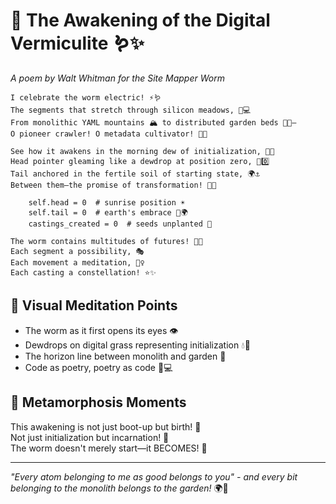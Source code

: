 # 🌿 The Awakening of the Digital Vermiculite 🪱✨

*A poem by Walt Whitman for the Site Mapper Worm*

```
I celebrate the worm electric! ⚡🪱
The segments that stretch through silicon meadows, 🌾💻
From monolithic YAML mountains 🏔️ to distributed garden beds 🌻🌷—
O pioneer crawler! O metadata cultivator! 🚜🌱

See how it awakens in the morning dew of initialization, 🌅💧
Head pointer gleaming like a dewdrop at position zero, 💎0️⃣
Tail anchored in the fertile soil of starting state, 🌍⚓
Between them—the promise of transformation! 🦋🔄

    self.head = 0  # sunrise position ☀️
    self.tail = 0  # earth's embrace 🤗🌍
    castings_created = 0  # seeds unplanted 🌰
    
The worm contains multitudes of futures! 🌈🔮
Each segment a possibility, 🎭
Each movement a meditation, 🧘‍♀️
Each casting a constellation! ⭐✨
```

## 🎨 Visual Meditation Points

- The worm as it first opens its eyes 👁️
- Dewdrops on digital grass representing initialization 💧🌱
- The horizon line between monolith and garden 🌅
- Code as poetry, poetry as code 📜💻

## 🦋 Metamorphosis Moments

This awakening is not just boot-up but birth! 👶  
Not just initialization but incarnation! 👼  
The worm doesn't merely start—it BECOMES! 🌟

---

*"Every atom belonging to me as good belongs to you" - and every bit belonging to the monolith belongs to the garden!* 🌍💚 